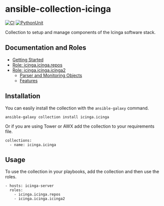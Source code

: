# ansible-collection-icinga

[![CI](https://github.com/Icinga/ansible-collection-icinga/workflows/Build/badge.svg?event=push)](https://github.com/Icinga/ansible-collection-icinga/actions/workflows/build.yml/badge.svg)
[![PythonUnit](https://github.com/Icinga/ansible-collection-icinga/workflows/Python%20Unittest/badge.svg?event=push)](https://github.com/Icinga/ansible-collection-icinga/actions/workflows/python-test.yml/badge.svg)

Collection to setup and manage components of the Icinga software stack.

## Documentation and Roles
* [Getting Started](doc/getting-started.md)
* [Role: icinga.icinga.repos](doc/role-repos/role-repos.md)
* [Role: icinga.icinga.icinga2](doc/role-icinga2/role-icinga2.md)
  * [Parser and Monitoring Objects](doc/role-icinga2/objects.md)
  * [Features](doc/role-icinga2/features.md)

## Installation

You can easily install the collection with the `ansible-galaxy` command.

```
ansible-galaxy collection install icinga.icinga
```

Or if you are using Tower or AWX add the collection to your requirements file.

```
collections:
  - name: icinga.icinga
```

## Usage

To use the collection in your playbooks, add the collection and then use the roles.

```
- hosts: icinga-server
  roles:
    - icinga.icinga.repos
    - icinga.icinga.icinga2
```
